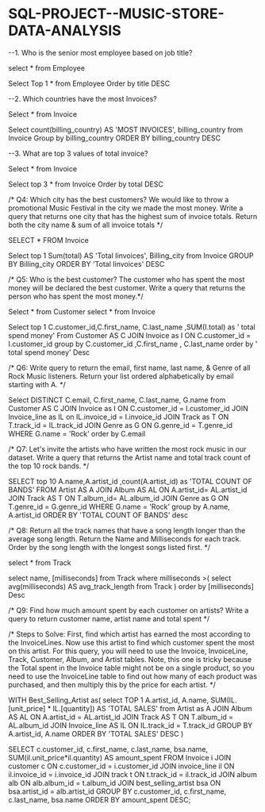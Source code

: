 # SQL-PROJECT--MUSIC-STORE-DATA-ANALYSIS
                                                  

--1. Who is the senior most employee based on job title?

select * from Employee

Select Top 1 * from Employee
Order by title DESC

--2. Which countries have the most Invoices?

Select * from Invoice

Select count(billing_country) AS 'MOST INVOICES',  billing_country 
from Invoice
Group by billing_country 
ORDER BY billing_country  DESC


--3. What are top 3 values of total invoice?

Select * from Invoice

Select top 3 * from Invoice
Order by total DESC

/* Q4: Which city has the best customers? We would like to throw a promotional Music Festival in the city we made the most money. 
Write a query that returns one city that has the highest sum of invoice totals. 
Return both the city name & sum of all invoice totals */

SELECT * FROM Invoice

Select top 1 Sum(total) AS 'Total Iinvoices', Billing_city
from Invoice
GROUP BY Billing_city
ORDER BY 'Total Iinvoices' DESC 


/* Q5: Who is the best customer? The customer who has spent the most money will be declared the best customer. 
Write a query that returns the person who has spent the most money.*/

Select * from Customer 
select * from Invoice 

Select top 1 C.customer_id,C.first_name, C.last_name ,SUM(I.total) as ' total spend money' 
From Customer AS C
JOIN Invoice as I
ON C.customer_id = I.customer_id
group by C.customer_id ,C.first_name , C.last_name
order by ' total spend money' Desc 


/* Q6: Write query to return the email, first name, last name, & Genre of all Rock Music listeners. 
Return your list ordered alphabetically by email starting with A. */

Select DISTINCT C.email, C.first_name, C.last_name, G.name
from Customer AS C
JOIN Invoice as I
ON C.customer_id = I.customer_id
JOIN Invoice_line as IL on IL.invoice_id = I.invoice_id 
JOIN Track as T ON  T.track_id = IL.track_id
JOIN Genre as G ON G.genre_id = T.genre_id
WHERE G.name = 'Rock' 
order by C.email


/* Q7: Let's invite the artists who have written the most rock music in our dataset. 
Write a query that returns the Artist name and total track count of the top 10 rock bands. */

SELECT top 10 A.name,A.artist_id ,count(A.artist_id) as 'TOTAL COUNT OF BANDS'
FROM
Artist AS A
JOIN Album AS AL
ON A.artist_id= AL.artist_id
JOIN Track AS T ON T.album_id= AL.album_id
JOIN Genre as G ON T.genre_id = G.genre_id
WHERE G.name = 'Rock'
group by  A.name, A.artist_id 
ORDER BY 'TOTAL COUNT OF BANDS'  desc


/* Q8: Return all the track names that have a song length longer than the average song length. 
Return the Name and Milliseconds for each track. Order by the song length with the longest songs listed first. */

select * from Track 

select name, [milliseconds] from Track
where milliseconds >(
select avg(milliseconds)  AS avg_track_length from Track )
order by [milliseconds] Desc


/* Q9: Find how much amount spent by each customer on artists? Write a query to return customer name, artist name and total spent */

/* Steps to Solve: First, find which artist has earned the most according to the InvoiceLines. Now use this artist to find 
which customer spent the most on this artist. For this query, you will need to use the Invoice, InvoiceLine, Track, Customer, 
Album, and Artist tables. Note, this one is tricky because the Total spent in the Invoice table might not be on a single product, 
so you need to use the InvoiceLine table to find out how many of each product was purchased, and then multiply this by the price
for each artist. */


WITH Best_Selling_Artist as(
select TOP 1 A.artist_id, A.name, SUM(IL.[unit_price] * IL.[quantity]) AS 'TOTAL SALES'
from Artist as A 
JOIN Album AS AL 
ON A.artist_id = AL.artist_id
JOIN Track AS T ON T.album_id = AL.album_id
JOIN Invoice_line AS IL ON IL.track_id = T.track_id
GROUP BY  A.artist_id, A.name
ORDER BY 'TOTAL SALES' DESC
)

SELECT c.customer_id, c.first_name, c.last_name, bsa.name, SUM(il.unit_price*il.quantity) AS amount_spent
FROM Invoice i
JOIN customer c ON c.customer_id = i.customer_id
JOIN invoice_line il ON il.invoice_id = i.invoice_id
JOIN track t ON t.track_id = il.track_id
JOIN album alb ON alb.album_id = t.album_id
JOIN best_selling_artist bsa ON bsa.artist_id = alb.artist_id
GROUP BY c.customer_id, c.first_name, c.last_name, bsa.name
ORDER BY amount_spent DESC;


